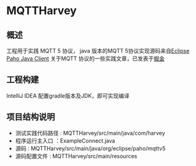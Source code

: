 # MQTTHarvey
## 概述
工程用于实践 MQTT 5 协议， java 版本的MQTT 5协议实现源码来自[Eclipse Paho Java Client](https://github.com/eclipse/paho.mqtt.java)
关于MQTT 协议的一些实践文章，已发表于[掘金](https://juejin.cn/column/7270039019823530021)

## 工程构建
IntelliJ IDEA 配置gradle版本及JDK，即可实现编译

## 项目结构说明
- 测试实践代码路径 : MQTTHarvey/src/main/java/com/harvey
- 程序运行主入口 ：ExampleConnect.java
- 源码 : MQTTHarvey/src/main/java/org/eclipse/paho/mqttv5
- 源码配置文件 : MQTTHarvey/src/main/resources

